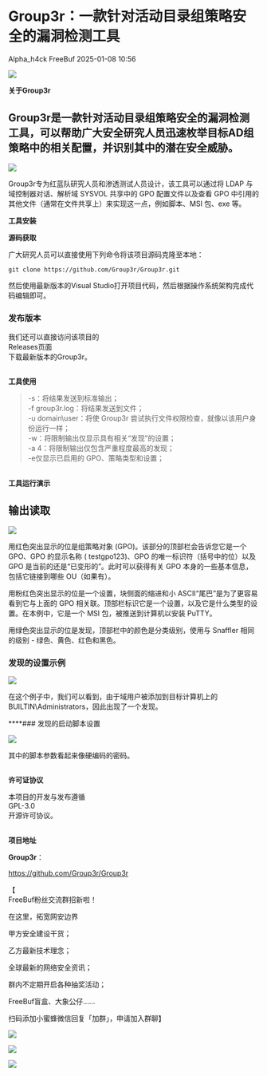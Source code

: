 #  Group3r：一款针对活动目录组策略安全的漏洞检测工具   
Alpha_h4ck  FreeBuf   2025-01-08 10:56  
  
![](https://mmbiz.qpic.cn/mmbiz_gif/qq5rfBadR38jUokdlWSNlAjmEsO1rzv3srXShFRuTKBGDwkj4gvYy34iajd6zQiaKl77Wsy9mjC0xBCRg0YgDIWg/640?wx_fmt=gif&wxfrom=5&wx_lazy=1&tp=webp "")  
  
  
**关于Group3r**  
  
  
## Group3r是一款针对活动目录组策略安全的漏洞检测工具，可以帮助广大安全研究人员迅速枚举目标AD组策略中的相关配置，并识别其中的潜在安全威胁。  
  
  
![](https://mmbiz.qpic.cn/mmbiz_jpg/qq5rfBadR39Ss9pGh5mF1017p8zV2fejpgHnsOviaSbh7bGj5U6BjKfGhJk5vCwJ7xnTfDQTyXibdSmsWszgVIEg/640?wx_fmt=jpeg&from=appmsg "")  
  
  
Group3r专为红蓝队研究人员和渗透测试人员设计，该工具可以通过将 LDAP 与域控制器对话、解析域 SYSVOL 共享中的 GPO 配置文件以及查看 GPO 中引用的其他文件（通常在文件共享上）来实现这一点，例如脚本、MSI 包、exe 等。  
  
  
**工具安装**  
  
  
  
**源码获取**  
  
  
广大研究人员可以直接使用下列命令将该项目源码克隆至本地：  
```
git clone https://github.com/Group3r/Group3r.git
```  
  
  
然后使用最新版本的Visual Studio打开项目代码，然后根据操作系统架构完成代码编辑即可。  
###   
### 发布版本  
  
  
我们还可以直接访问该项目的  
Releases页面  
下载最新版本的Group3r。  
##   
  
**工具使用**  
  
  
> -s：将结果发送到标准输出；  
> -f group3r.log：将结果发送到文件；  
> -u domain\user：将使 Group3r 尝试执行文件权限检查，就像以该用户身份运行一样；  
> -w：将限制输出仅显示具有相关“发现”的设置；  
> -a 4：将限制输出仅包含严重程度最高的发现；  
> -e仅显示已启用的 GPO、策略类型和设置；  
  
##   
  
**工具运行演示**  
  
  
## 输出读取  
  
  
![](https://mmbiz.qpic.cn/mmbiz_jpg/qq5rfBadR39Ss9pGh5mF1017p8zV2fejabGmlc3Q0PF2JcuhgzzboibTkljQj97hwbbmiahtKjsWy1oEooz1ial0A/640?wx_fmt=jpeg&from=appmsg "")  
  
  
用红色突出显示的位是组策略对象 (GPO)。该部分的顶部栏会告诉您它是一个 GPO、GPO 的显示名称 ( testgpo123)、GPO 的唯一标识符（括号中的位）以及 GPO 是当前的还是“已变形的”。此时可以获得有关 GPO 本身的一些基本信息，包括它链接到哪些 OU（如果有）。  
  
  
用粉红色突出显示的位是一个设置，块侧面的缩进和小 ASCII“尾巴”是为了更容易看到它与上面的 GPO 相关联。顶部栏标识它是一个设置，以及它是什么类型的设置。在本例中，它是一个 MSI 包，被推送到计算机以安装 PuTTY。  
  
用绿色突出显示的位是发现，顶部栏中的颜色是分类级别，使用与 Snaffler 相同的级别 - 绿色、黄色、红色和黑色。  
  
### 发现的设置示例  
  
  
![](https://mmbiz.qpic.cn/mmbiz_jpg/qq5rfBadR39Ss9pGh5mF1017p8zV2fejeCzCiawwKQFhyvsiaiaVqXtoYOdYCehBKx7xyLSkW8jYIaR6cjfnyJTuA/640?wx_fmt=jpeg&from=appmsg "")  
  
  
在这个例子中，我们可以看到，由于域用户被添加到目标计算机上的 BUILTIN\Administrators，因此出现了一个发现。  
  
****### 发现的启动脚本设置  
  
  
![](https://mmbiz.qpic.cn/mmbiz_jpg/qq5rfBadR39Ss9pGh5mF1017p8zV2fejICNmxkPUyKQynKCHJibGFWHCD1W26CuglVHxppw6nBEia9zuAEf1hhzg/640?wx_fmt=jpeg&from=appmsg "")  
  
  
其中的脚本参数看起来像硬编码的密码。  
##   
  
**许可证协议**  
  
  
  
本项目的开发与发布遵循  
GPL-3.0  
开源许可协议。  
##   
  
**项目地址**  
  
  
  
**Group3r**：  
  
  
https://github.com/Group3r/Group3r  
  
  
【  
FreeBuf粉丝交流群招新啦！  
  
在这里，拓宽网安边界  
  
甲方安全建设干货；  
  
乙方最新技术理念；  
  
全球最新的网络安全资讯；  
  
群内不定期开启各种抽奖活动；  
  
FreeBuf盲盒、大象公仔......  
  
扫码添加小蜜蜂微信回复「加群」，申请加入群聊】  
  
  
![](https://mmbiz.qpic.cn/mmbiz_jpg/qq5rfBadR3ich6ibqlfxbwaJlDyErKpzvETedBHPS9tGHfSKMCEZcuGq1U1mylY7pCEvJD9w60pWp7NzDjmM2BlQ/640?wx_fmt=other&wxfrom=5&wx_lazy=1&wx_co=1&retryload=2&tp=webp "")  
  
  
![](https://mmbiz.qpic.cn/mmbiz_png/qq5rfBadR3ic5icaZr7IGkVcd3DT6vXW4B4LOZ1M7YkTPhS1AT2DQJaicFjtCxt5BRO7p5AOJqvH3EJABCd0BFqYQ/640?wx_fmt=other&from=appmsg&wxfrom=5&wx_lazy=1&wx_co=1&tp=webp "")  
  
  
  
  
  
  
  
[](https://mp.weixin.qq.com/s?__biz=MjM5NjA0NjgyMA==&mid=2651253272&idx=1&sn=82468d927062b7427e3ca8a912cb2dc7&scene=21#wechat_redirect)  
  
![](https://mmbiz.qpic.cn/mmbiz_gif/qq5rfBadR3icF8RMnJbsqatMibR6OicVrUDaz0fyxNtBDpPlLfibJZILzHQcwaKkb4ia57xAShIJfQ54HjOG1oPXBew/640?wx_fmt=gif&wxfrom=5&wx_lazy=1&tp=webp "")  
  

